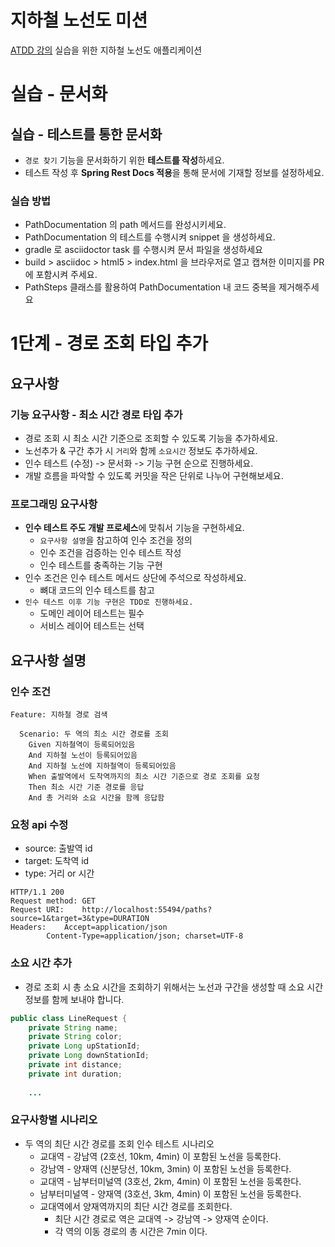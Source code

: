 # 지하철 노선도 미션
[ATDD 강의](https://edu.nextstep.camp/c/R89PYi5H) 실습을 위한 지하철 노선도 애플리케이션

# 실습 - 문서화
## 실습 - 테스트를 통한 문서화
- `경로 찾기` 기능을 문서화하기 위한 **테스트를 작성**하세요.
- 테스트 작성 후 **Spring Rest Docs 적용**을 통해 문서에 기재할 정보를 설정하세요.

### 실습 방법
- PathDocumentation 의 path 메서드를 완성시키세요.
- PathDocumentation 의 테스트를 수행시켜 snippet 을 생성하세요.
- gradle 로 asciidoctor task 를 수행시켜 문서 파일을 생성하세요
- build > asciidoc > html5 > index.html 을 브라우저로 열고 캡쳐한 이미지를 PR에 포함시켜 주세요.
- PathSteps 클래스를 활용하여 PathDocumentation 내 코드 중복을 제거해주세요

# 1단계 - 경로 조회 타입 추가
## 요구사항
### 기능 요구사항 - 최소 시간 경로 타입 추가
- 경로 조회 시 최소 시간 기준으로 조회할 수 있도록 기능을 추가하세요.
- 노선추가 & 구간 추가 시 `거리`와 함께 `소요시간` 정보도 추가하세요.
- 인수 테스트 (수정) -> 문서화 -> 기능 구현 순으로 진행하세요.
- 개발 흐름을 파악할 수 있도록 커밋을 작은 단위로 나누어 구현해보세요.

### 프로그래밍 요구사항
- **인수 테스트 주도 개발 프로세스**에 맞춰서 기능을 구현하세요.
  - `요구사항 설명`을 참고하여 인수 조건을 정의
  - 인수 조건을 검증하는 인수 테스트 작성
  - 인수 테스트를 충족하는 기능 구현
- 인수 조건은 인수 테스트 메서드 상단에 주석으로 작성하세요.
  - 뼈대 코드의 인수 테스트를 참고
- `인수 테스트 이후 기능 구현은 TDD로 진행하세요.`
  - 도메인 레이어 테스트는 필수
  - 서비스 레이어 테스트는 선택

## 요구사항 설명
### 인수 조건
```text
Feature: 지하철 경로 검색

  Scenario: 두 역의 최소 시간 경로를 조회
    Given 지하철역이 등록되어있음
    And 지하철 노선이 등록되어있음
    And 지하철 노선에 지하철역이 등록되어있음
    When 출발역에서 도착역까지의 최소 시간 기준으로 경로 조회를 요청
    Then 최소 시간 기준 경로를 응답
    And 총 거리와 소요 시간을 함께 응답함
```
### 요청 api 수정
- source: 출발역 id
- target: 도착역 id
- type: 거리 or 시간
```http request
HTTP/1.1 200 
Request method:	GET
Request URI:	http://localhost:55494/paths?source=1&target=3&type=DURATION
Headers: 	Accept=application/json
		Content-Type=application/json; charset=UTF-8
```

### 소요 시간 추가
- 경로 조회 시 총 소요 시간을 조회하기 위해서는 노선과 구간을 생성할 때 소요 시간 정보를 함께 보내야 합니다.
```java
public class LineRequest {
    private String name;
    private String color;
    private Long upStationId;
    private Long downStationId;
    private int distance;
    private int duration;
    
    ...
```

### 요구사항별 시나리오
- 두 역의 최단 시간 경로를 조회 인수 테스트 시나리오
  - 교대역 - 강남역 (2호선, 10km, 4min) 이 포함된 노선을 등록한다.
  - 강남역 - 양재역 (신분당선, 10km, 3min) 이 포함된 노선을 등록한다.
  - 교대역 - 남부터미널역 (3호선, 2km, 4min) 이 포함된 노선을 등록한다.
  - 남부터미널역 - 양재역 (3호선, 3km, 4min) 이 포함된 노선을 등록한다.
  - 교대역에서 양재역까지의 최단 시간 경로를 조회한다.
    - 최단 시간 경로로 역은 교대역 -> 강남역 -> 양재역 순이다.
    - 각 역의 이동 경로의 총 시간은 7min 이다.